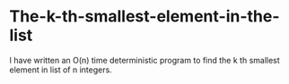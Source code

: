 # The-k-th-smallest-element-in-the-list
I have written an O(n) time deterministic program to find the k th smallest element in list of n integers.

